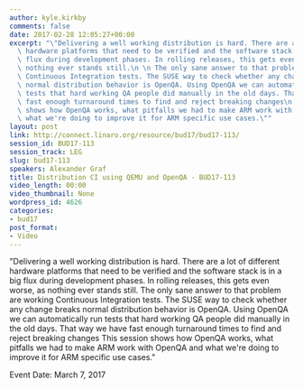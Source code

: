 ```yaml
---
author: kyle.kirkby
comments: false
date: 2017-02-28 12:05:27+00:00
excerpt: "\"Delivering a well working distribution is hard. There are a lot of different\
  \ hardware platforms that need to be verified and the software stack is in a big\
  \ flux during development phases. In rolling releases, this gets even worse, as\
  \ nothing ever stands still.\n \n The only sane answer to that problem are working\
  \ Continuous Integration tests. The SUSE way to check whether any change breaks\
  \ normal distribution behavior is OpenQA. Using OpenQA we can automatically run\
  \ tests that hard working QA people did manually in the old days. That way we have\
  \ fast enough turnaround times to find and reject breaking changes\n \n This session\
  \ shows how OpenQA works, what pitfalls we had to make ARM work with OpenQA and\
  \ what we're doing to improve it for ARM specific use cases.\""
layout: post
link: http://connect.linaro.org/resource/bud17/bud17-113/
session_id: BUD17-113
session_track: LEG
slug: bud17-113
speakers: Alexander Graf
title: Distribution CI using QEMU and OpenQA - BUD17-113
video_length: 00:00
video_thumbnail: None
wordpress_id: 4626
categories:
- bud17
post_format:
- Video
---
```


"Delivering a well working distribution is hard. There are a lot of different hardware platforms that need to be verified and the software stack is in a big flux during development phases. In rolling releases, this gets even worse, as nothing ever stands still.    The only sane answer to that problem are working Continuous Integration tests. The SUSE way to check whether any change breaks normal distribution behavior is OpenQA. Using OpenQA we can automatically run tests that hard working QA people did manually in the old days. That way we have fast enough turnaround times to find and reject breaking changes    This session shows how OpenQA works, what pitfalls we had to make ARM work with OpenQA and what we're doing to improve it for ARM specific use cases."

Event Date: March 7, 2017
